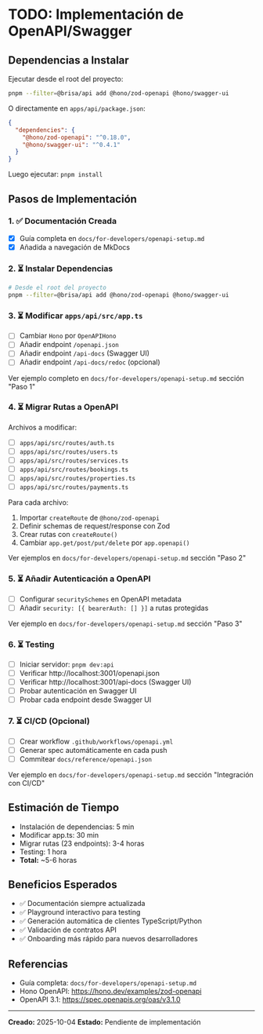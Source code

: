# TODO: Implementación de OpenAPI/Swagger

## Dependencias a Instalar

Ejecutar desde el root del proyecto:

```bash
pnpm --filter=@brisa/api add @hono/zod-openapi @hono/swagger-ui
```

O directamente en `apps/api/package.json`:

```json
{
  "dependencies": {
    "@hono/zod-openapi": "^0.18.0",
    "@hono/swagger-ui": "^0.4.1"
  }
}
```

Luego ejecutar: `pnpm install`

## Pasos de Implementación

### 1. ✅ Documentación Creada

- [x] Guía completa en `docs/for-developers/openapi-setup.md`
- [x] Añadida a navegación de MkDocs

### 2. ⏳ Instalar Dependencias

```bash
# Desde el root del proyecto
pnpm --filter=@brisa/api add @hono/zod-openapi @hono/swagger-ui
```

### 3. ⏳ Modificar `apps/api/src/app.ts`

- [ ] Cambiar `Hono` por `OpenAPIHono`
- [ ] Añadir endpoint `/openapi.json`
- [ ] Añadir endpoint `/api-docs` (Swagger UI)
- [ ] Añadir endpoint `/api-docs/redoc` (opcional)

Ver ejemplo completo en `docs/for-developers/openapi-setup.md` sección "Paso 1"

### 4. ⏳ Migrar Rutas a OpenAPI

Archivos a modificar:

- [ ] `apps/api/src/routes/auth.ts`
- [ ] `apps/api/src/routes/users.ts`
- [ ] `apps/api/src/routes/services.ts`
- [ ] `apps/api/src/routes/bookings.ts`
- [ ] `apps/api/src/routes/properties.ts`
- [ ] `apps/api/src/routes/payments.ts`

Para cada archivo:

1. Importar `createRoute` de `@hono/zod-openapi`
2. Definir schemas de request/response con Zod
3. Crear rutas con `createRoute()`
4. Cambiar `app.get/post/put/delete` por `app.openapi()`

Ver ejemplos en `docs/for-developers/openapi-setup.md` sección "Paso 2"

### 5. ⏳ Añadir Autenticación a OpenAPI

- [ ] Configurar `securitySchemes` en OpenAPI metadata
- [ ] Añadir `security: [{ bearerAuth: [] }]` a rutas protegidas

Ver ejemplo en `docs/for-developers/openapi-setup.md` sección "Paso 3"

### 6. ⏳ Testing

- [ ] Iniciar servidor: `pnpm dev:api`
- [ ] Verificar http://localhost:3001/openapi.json
- [ ] Verificar http://localhost:3001/api-docs (Swagger UI)
- [ ] Probar autenticación en Swagger UI
- [ ] Probar cada endpoint desde Swagger UI

### 7. ⏳ CI/CD (Opcional)

- [ ] Crear workflow `.github/workflows/openapi.yml`
- [ ] Generar spec automáticamente en cada push
- [ ] Commitear `docs/reference/openapi.json`

Ver ejemplo en `docs/for-developers/openapi-setup.md` sección "Integración con CI/CD"

## Estimación de Tiempo

- Instalación de dependencias: 5 min
- Modificar app.ts: 30 min
- Migrar rutas (23 endpoints): 3-4 horas
- Testing: 1 hora
- **Total:** ~5-6 horas

## Beneficios Esperados

- ✅ Documentación siempre actualizada
- ✅ Playground interactivo para testing
- ✅ Generación automática de clientes TypeScript/Python
- ✅ Validación de contratos API
- ✅ Onboarding más rápido para nuevos desarrolladores

## Referencias

- Guía completa: `docs/for-developers/openapi-setup.md`
- Hono OpenAPI: https://hono.dev/examples/zod-openapi
- OpenAPI 3.1: https://spec.openapis.org/oas/v3.1.0

---

**Creado:** 2025-10-04
**Estado:** Pendiente de implementación
